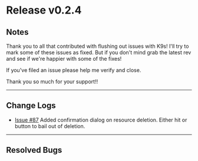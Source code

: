 # Release v0.2.4

## Notes

Thank you to all that contributed with flushing out issues with K9s! I'll try
to mark some of these issues as fixed. But if you don't mind grab the latest
rev and see if we're happier with some of the fixes!

If you've filed an issue please help me verify and close.

Thank you so much for your support!!

---

## Change Logs

+ [Issue #87](https://github.com/derailed/k9s/issues/87) Added confirmation dialog on
  resource deletion. Either hit <ESC> or <Cancel> button to bail out of deletion.

---

## Resolved Bugs
